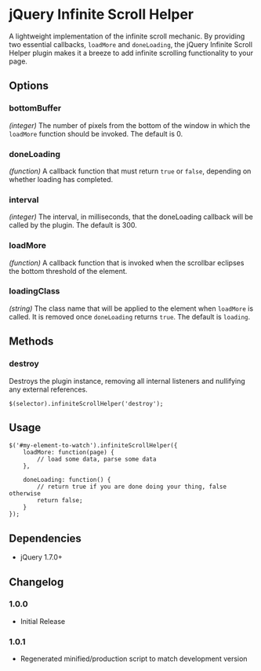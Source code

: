 jQuery Infinite Scroll Helper
=============================

A lightweight implementation of the infinite scroll mechanic.  By providing two essential callbacks, `loadMore` and `doneLoading`, the jQuery Infinite Scroll Helper plugin makes it a breeze to add infinite scrolling functionality to your page.


Options
-------

### bottomBuffer ###
_(integer)_ The number of pixels from the bottom of the window in which the `loadMore` function should be invoked.  The default is 0.

### doneLoading ###
_(function)_ A callback function that must return `true` or `false`, depending on whether loading has completed.

### interval
_(integer)_ The interval, in milliseconds, that the doneLoading callback will be called by the plugin.  The default is 300.

### loadMore ###
_(function)_ A callback function that is invoked when the scrollbar eclipses the bottom threshold of the element.

### loadingClass ###
_(string)_ The class name that will be applied to the element when `loadMore` is called. It is removed once `doneLoading` returns `true`.  The default is `loading`.

Methods
-------

### destroy ###
Destroys the plugin instance, removing all internal listeners and nullifying any external references.

	$(selector).infiniteScrollHelper('destroy');


Usage
------

	$('#my-element-to-watch').infiniteScrollHelper({
		loadMore: function(page) {
			// load some data, parse some data
		},

		doneLoading: function() {
			// return true if you are done doing your thing, false otherwise
			return false;
		}
	});


Dependencies
------------

* jQuery 1.7.0+


Changelog
---------

### 1.0.0
* Initial Release

### 1.0.1
* Regenerated minified/production script to match development version
